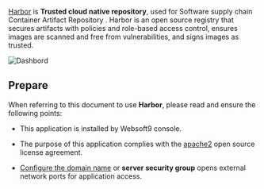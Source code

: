 [Harbor](https://goharbor.io/) is **Trusted cloud native repository**, used for Software supply chain Container Artifact Repository . Harbor is an open source registry that secures artifacts with policies and role-based access control, ensures images are scanned and free from vulnerabilities, and signs images as trusted. 


![Dashbord](https://libs.websoft9.com/Websoft9/DocsPicture/zh/harbor/harbor-gui-websoft9.png)


## Prepare

When referring to this document to use **Harbor**, please read and ensure the following points:

- This application is installed by Websoft9 console.

- The purpose of this application complies with the [apache2](https://opensource.org/licenses/Apache-2.0) open source license agreement.

- [Configure the domain name](./domain-set) or **server security group** opens external network ports for application access.